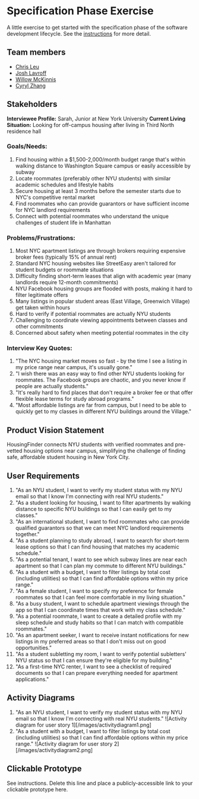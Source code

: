 # Specification Phase Exercise

A little exercise to get started with the specification phase of the software development lifecycle. See the [instructions](instructions.md) for more detail.

## Team members
- [Chris Leu](https://github.com/cl3880)
- [Josh Lavroff](https://github.com/joshlavroff)
- [Willow McKinnis](https://github.com/Willow-Zero)
- [Cyryl Zhang](https://github.com/nstraightbeam)

## Stakeholders
**Interviewee Profile:** Sarah, Junior at New York University 
**Current Living Situation:** Looking for off-campus housing after living in Third North residence hall

### Goals/Needs:
1. Find housing within a $1,500-2,000/month budget range that's within walking distance to Washington Square campus or easily accessible by subway
2. Locate roommates (preferably other NYU students) with similar academic schedules and lifestyle habits
3. Secure housing at least 3 months before the semester starts due to NYC's competitive rental market
4. Find roommates who can provide guarantors or have sufficient income for NYC landlord requirements
5. Connect with potential roommates who understand the unique challenges of student life in Manhattan

### Problems/Frustrations:
1. Most NYC apartment listings are through brokers requiring expensive broker fees (typically 15% of annual rent)
2. Standard NYC housing websites like StreetEasy aren't tailored for student budgets or roommate situations
3. Difficulty finding short-term leases that align with academic year (many landlords require 12-month commitments)
4. NYU Facebook housing groups are flooded with posts, making it hard to filter legitimate offers
5. Many listings in popular student areas (East Village, Greenwich Village) get taken within hours
6. Hard to verify if potential roommates are actually NYU students
7. Challenging to coordinate viewing appointments between classes and other commitments
8. Concerned about safety when meeting potential roommates in the city

### Interview Key Quotes:
1. "The NYC housing market moves so fast - by the time I see a listing in my price range near campus, it's usually gone."
2. "I wish there was an easy way to find other NYU students looking for roommates. The Facebook groups are chaotic, and you never know if people are actually students."
3. "It's really hard to find places that don't require a broker fee or that offer flexible lease terms for study abroad programs."
4. "Most affordable listings are far from campus, but I need to be able to quickly get to my classes in different NYU buildings around the Village."

## Product Vision Statement
HousingFinder connects NYU students with verified roommates and pre-vetted housing options near campus, simplifying the challenge of finding safe, affordable student housing in New York City. 


## User Requirements

1. "As an NYU student, I want to verify my student status with my NYU email so that I know I'm connecting with real NYU students."
2. "As a student looking for housing, I want to filter apartments by walking distance to specific NYU buildings so that I can easily get to my classes."
3. "As an international student, I want to find roommates who can provide qualified guarantors so that we can meet NYC landlord requirements together."
4. "As a student planning to study abroad, I want to search for short-term lease options so that I can find housing that matches my academic schedule."
5. "As a potential tenant, I want to see which subway lines are near each apartment so that I can plan my commute to different NYU buildings."
6. "As a student with a budget, I want to filter listings by total cost (including utilities) so that I can find affordable options within my price range."
7. "As a female student, I want to specify my preference for female roommates so that I can feel more comfortable in my living situation."
8. "As a busy student, I want to schedule apartment viewings through the app so that I can coordinate times that work with my class schedule."
9. "As a potential roommate, I want to create a detailed profile with my sleep schedule and study habits so that I can match with compatible roommates."
10. "As an apartment seeker, I want to receive instant notifications for new listings in my preferred areas so that I don't miss out on good opportunities."
11. "As a student subletting my room, I want to verify potential subletters' NYU status so that I can ensure they're eligible for my building."
12. "As a first-time NYC renter, I want to see a checklist of required documents so that I can prepare everything needed for apartment applications."

## Activity Diagrams

1. "As an NYU student, I want to verify my student status with my NYU email so that I know I'm connecting with real NYU students."
![Activity diagram for user story 1][/images/activitydiagram1.png]
2. "As a student with a budget, I want to filter listings by total cost (including utilities) so that I can find affordable options within my price range."
![Activity diagram for user story 2][/images/activitydiagram2.png]

## Clickable Prototype

See instructions. Delete this line and place a publicly-accessible link to your clickable prototype here.
